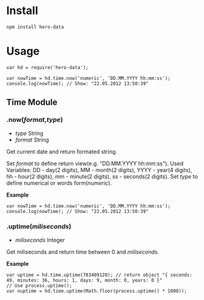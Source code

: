 # Install
```
npm install hero-data
```
# Usage
```
var hd = require('hero-data');

var nowTime = hd.time.now('numeric', 'DD.MM.YYYY hh:mm:ss');
console.log(nowTime); // Show: "22.05.2012 13:50:39"
```

## Time Module
### .now(_format_,_type_)
* _type_ String
* _format_ String

Get current date and return formated string.

Set _format_ to define return view(e.g. "DD.MM.YYYY hh:mm:ss"). Used Variables: DD - day(2 digits), MM - month(2 digits), YYYY - year(4 digits), hh - hour(2 digits), mm - minute(2 digits), ss - seconds(2 digits). Set _type_ to define numerical or words form(_numeric_).

**Example**
```
var nowTime = hd.time.now('numeric', 'DD.MM.YYYY hh:mm:ss');
console.log(nowTime); // Show: "22.05.2012 13:50:39"
```

### .uptime(_miliseconds_)
* _miliseconds_ Integer

Get miliseconds and return time between 0 and _miliseconds_.

**Example**
```
var uptime = hd.time.uptime(783409120); // return object "{ seconds: 49, minutes: 36, hours: 1, days: 9, month: 0, years: 0 }"
// Use process.uptime();
var nuptime = hd.time.uptime(Math.floor(process.uptime() * 1000));
```
